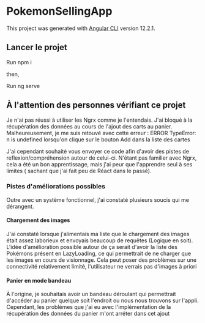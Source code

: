 # PokemonSellingApp

This project was generated with [Angular CLI](https://github.com/angular/angular-cli) version 12.2.1.

## Lancer le projet

Run npm i

then,

Run ng serve

## À l'attention des personnes vérifiant ce projet

Je n'ai pas réussi à utiliser les Ngrx comme je l'entendais. J'ai bloqué à la récupération des données au cours de
l'ajout des carts au panier. Malheureusement, je me suis retouvé avec cette erreur : ERROR TypeError: n is undefined
lorsqu'on clique sur le bouton Add dans la liste des cartes

J'ai cependant souhaité vous envoyer ce code afin d'avoir des pistes de reflexion/compréhension autour de celui-ci.
N'étant pas familier avec Ngrx, cela a été un bon apprentissage, mais j'ai peur que l'apprendre seul à ses limites (
sachant que j'ai fait peu de Réact dans le passé).

### Pistes d'améliorations possibles

Outre avec un système fonctionnel, j'ai constaté plusieurs soucis qui me dérangent.

#### Chargement des images

J'ai constaté lorsque j'alimentais ma liste que le chargement des images était assez laborieux et envoyais beaucoup de
requêtes (Logique en soit). L'idée d'amélioration possible autour de ça serait d'avoir la liste des Pokémons présent en
LazyLoading, ce qui permettrait de ne charger que les images en cours de visionnage. Cela peut poser des problèmes sur
une connectivité relativement limité, l'utilisateur ne verrais pas d'images à priori

#### Panier en mode bandeau

À l'origine, je souhaitais avoir un bandeau déroulant qui permettrait d'accéder au panier quelque soit l'endroit ou nous
nous trouvons sur l'appli. Cependant, les problèmes que j'ai eu avec l'implémentation de la récupération des données du
panier m'ont arréter dans cet ajout



